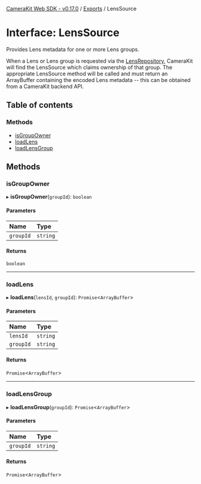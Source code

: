 [CameraKit Web SDK - v0.17.0](../README.md) / [Exports](../modules.md) / LensSource

# Interface: LensSource

Provides Lens metadata for one or more Lens groups.

When a Lens or Lens group is requested via the [LensRepository](../classes/LensRepository.md), CameraKit will find the LensSource which
claims ownership of that group. The appropriate LensSource method will be called and must return an ArrayBuffer
containing the encoded Lens metadata -- this can be obtained from a CameraKit backend API.

## Table of contents

### Methods

- [isGroupOwner](LensSource.md#isgroupowner)
- [loadLens](LensSource.md#loadlens)
- [loadLensGroup](LensSource.md#loadlensgroup)

## Methods

### isGroupOwner

▸ **isGroupOwner**(`groupId`): `boolean`

#### Parameters

| Name | Type |
| :------ | :------ |
| `groupId` | `string` |

#### Returns

`boolean`

___

### loadLens

▸ **loadLens**(`lensId`, `groupId`): `Promise`\<`ArrayBuffer`\>

#### Parameters

| Name | Type |
| :------ | :------ |
| `lensId` | `string` |
| `groupId` | `string` |

#### Returns

`Promise`\<`ArrayBuffer`\>

___

### loadLensGroup

▸ **loadLensGroup**(`groupId`): `Promise`\<`ArrayBuffer`\>

#### Parameters

| Name | Type |
| :------ | :------ |
| `groupId` | `string` |

#### Returns

`Promise`\<`ArrayBuffer`\>

